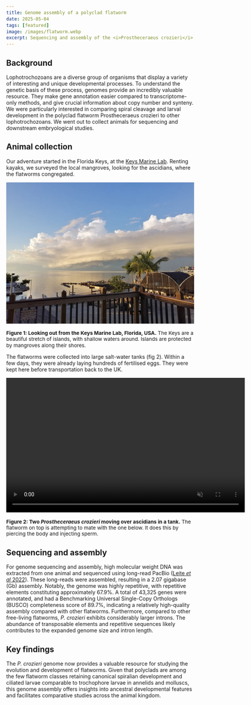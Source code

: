 ```yaml
---
title: Genome assembly of a polyclad flatworm
date: 2025-05-04
tags: [featured]
image: /images/flatworm.webp
excerpt: Sequencing and assembly of the <i>Prostheceraeus crozieri</i> genome
---
```


## Background
Lophotrochozoans are a diverse group of organisms that display a variety of interesting and unique developmental processes. To understand the genetic basis of these process, genomes provide an incredibly valuable resource. They make gene annotation easier compared to transcriptome-only methods, and give crucial information about copy number and synteny. We were particularly interested in comparing spiral cleavage and larval development in the polyclad flatworm  Prostheceraeus crozieri to other lophotrochozoans. We went out to collect animals for sequencing and downstream embryological studies.

## Animal collection
Our adventure started in the Florida Keys, at the [Keys Marine Lab](https://www.fio.usf.edu/keys-marine-lab/). Renting kayaks, we surveyed the local mangroves, looking for the ascidians, where the flatworms congregated. 

![Looking out from the Keys Marine Lab, Florida, USA](/images/keys.webp)
<p style="ext-align:left; font-size: 0.85rem; line-height: 1.2;"><b>Figure 1: Looking out from the Keys Marine Lab, Florida, USA.</b> The Keys are a beautiful stretch of islands, with shallow waters around. Islands are protected by mangroves along their shores.</p>

The flatworms were collected into large salt-water tanks (fig 2). Within a few days, they were already laying hundreds of fertilised eggs. They were kept here before transportation back to the UK.

<video width="640" height="360" controls autoplay loop muted>
  <source src="{{ '/images/flatworm-vid.webm' | relative_url }}" type="video/webm">
  Flatworms in a tank on ascidians.
</video>
<p style="ext-align:left; font-size: 0.85rem; line-height: 1.2;"><b>Figure 2: Two <i>Prostheceraeus crozieri</i> moving over ascidians in a tank.</b> The flatworm on top is attempting to mate with the one below. It does this by piercing the body and injecting sperm.</p>

## Sequencing and assembly
For genome sequencing and assembly, high molecular weight DNA was extracted from one animal and sequenced using long-read PacBio (<a href="https://academic.oup.com/gbe/article/14/9/evac133/6678951" target="_blank" rel="noopener noreferrer">Leite <i>et al</i> 2022</a>). These long-reads were assembled, resulting in a 2.07 gigabase (Gb) assembly. Notably, the genome was highly repetitive, with repetitive elements constituting approximately 67.9%. A total of 43,325 genes were annotated, and had a Benchmarking Universal Single-Copy Orthologs (BUSCO) completeness score of 89.7%, indicating a relatively high-quality assembly compared with other flatworms. Furthermore, compared to other free-living flatworms, <i>P. crozieri</i> exhibits considerably larger introns. The abundance of transposable elements and repetitive sequences likely contributes to the expanded genome size and intron length.

## Key findings
The <i>P. crozieri</i> genome now provides a valuable resource for studying the evolution and development of flatworms. Given that polyclads are among the few flatworm classes retaining canonical spiralian development and ciliated larvae comparable to trochophore larvae in annelids and molluscs, this genome assembly offers insights into ancestral developmental features and facilitates comparative studies across the animal kingdom.